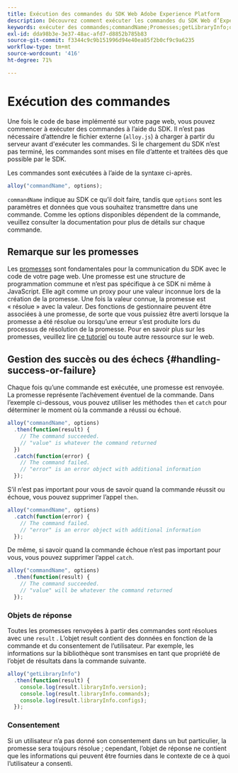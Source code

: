 ```yaml
---
title: Exécution des commandes du SDK Web Adobe Experience Platform
description: Découvrez comment exécuter les commandes du SDK Web d’Experience Platform
keywords: exécuter des commandes;commandName;Promesses;getLibraryInfo;objets de réponse;consentement;
exl-id: dda98b3e-3e37-48ac-afd7-d8852b785b83
source-git-commit: f3344c9c9b151996d94e40ea85f2b0cf9c9a6235
workflow-type: tm+mt
source-wordcount: '416'
ht-degree: 71%

---
```


# Exécution des commandes


Une fois le code de base implémenté sur votre page web, vous pouvez commencer à exécuter des commandes à l’aide du SDK. Il n’est pas nécessaire d’attendre le fichier externe (`alloy.js`) à charger à partir du serveur avant d&#39;exécuter les commandes. Si le chargement du SDK n’est pas terminé, les commandes sont mises en file d’attente et traitées dès que possible par le SDK.

Les commandes sont exécutées à l’aide de la syntaxe ci-après.

```javascript
alloy("commandName", options);
```

`commandName` indique au SDK ce qu’il doit faire, tandis que `options` sont les paramètres et données que vous souhaitez transmettre dans une commande. Comme les options disponibles dépendent de la commande, veuillez consulter la documentation pour plus de détails sur chaque commande.

## Remarque sur les promesses

Les [promesses](https://developer.mozilla.org/fr-FR/docs/Web/JavaScript/Reference/Global_Objects/Promise) sont fondamentales pour la communication du SDK avec le code de votre page web. Une promesse est une structure de programmation commune et n’est pas spécifique à ce SDK ni même à JavaScript. Elle agit comme un proxy pour une valeur inconnue lors de la création de la promesse. Une fois la valeur connue, la promesse est « résolue » avec la valeur. Des fonctions de gestionnaire peuvent être associées à une promesse, de sorte que vous puissiez être averti lorsque la promesse a été résolue ou lorsqu’une erreur s’est produite lors du processus de résolution de la promesse. Pour en savoir plus sur les promesses, veuillez lire [ce tutoriel](https://javascript.info/promise-basics) ou toute autre ressource sur le web.

## Gestion des succès ou des échecs {#handling-success-or-failure}

Chaque fois qu’une commande est exécutée, une promesse est renvoyée. La promesse représente l’achèvement éventuel de la commande. Dans l’exemple ci-dessous, vous pouvez utiliser les méthodes `then` et `catch` pour déterminer le moment où la commande a réussi ou échoué.

```javascript
alloy("commandName", options)
  .then(function(result) {
    // The command succeeded.
    // "value" is whatever the command returned
  })
  .catch(function(error) {
    // The command failed.
    // "error" is an error object with additional information
  });
```

S’il n’est pas important pour vous de savoir quand la commande réussit ou échoue, vous pouvez supprimer l’appel `then`.

```javascript
alloy("commandName", options)
  .catch(function(error) {
    // The command failed.
    // "error" is an error object with additional information
  });
```

De même, si savoir quand la commande échoue n’est pas important pour vous, vous pouvez supprimer l’appel `catch`.

```javascript
alloy("commandName", options)
  .then(function(result) {
    // The command succeeded.
    // "value" will be whatever the command returned
  });
```

### Objets de réponse

Toutes les promesses renvoyées à partir des commandes sont résolues avec une `result` . L’objet result contient des données en fonction de la commande et du consentement de l’utilisateur. Par exemple, les informations sur la bibliothèque sont transmises en tant que propriété de l’objet de résultats dans la commande suivante.

```js
alloy("getLibraryInfo")
  .then(function(result) {
    console.log(result.libraryInfo.version);
    console.log(result.libraryInfo.commands);
    console.log(result.libraryInfo.configs);
  });
```

### Consentement

Si un utilisateur n’a pas donné son consentement dans un but particulier, la promesse sera toujours résolue ; cependant, l’objet de réponse ne contient que les informations qui peuvent être fournies dans le contexte de ce à quoi l’utilisateur a consenti.
